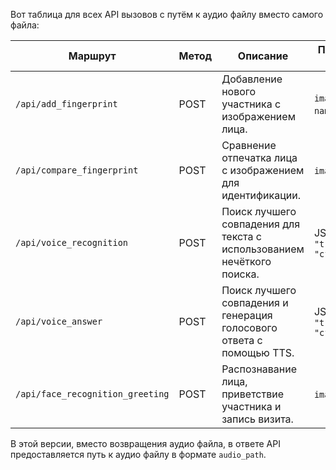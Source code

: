 Вот таблица для всех API вызовов с путём к аудио файлу вместо самого файла:

| **Маршрут**                      | **Метод** | **Описание**                                                           | **Параметры запроса**             | **Ответ**                                                                                                                                          |
|----------------------------------|-----------|------------------------------------------------------------------------|-----------------------------------|----------------------------------------------------------------------------------------------------------------------------------------------------|
| `/api/add_fingerprint`           | POST      | Добавление нового участника с изображением лица.                       | `image` (файл), `name` (строка)   | Успешно: `{"message": "Participant {name} added successfully."}` <br> Ошибка: `{"error": "сообщение об ошибке"}`                                   |
| `/api/compare_fingerprint`       | POST      | Сравнение отпечатка лица с изображением для идентификации.             | `image` (файл)                    | Найден: `{"message": "Participant {name} recognized."}` <br> Не найден: `{"message": "No match found."}`                                           |
| `/api/voice_recognition`         | POST      | Поиск лучшего совпадения для текста с использованием нечёткого поиска. | JSON `{ "transcript": "строка" }` | Найдено совпадение: `{"question": "вопрос", "answer": "ответ", "similarity": "high"}` <br> Не найдено: `{"message": "No similar question found."}` |
| `/api/voice_answer`              | POST      | Поиск лучшего совпадения и генерация голосового ответа с помощью TTS.  | JSON `{ "transcript": "строка" }` | Найдено совпадение: `{"audio_path": "path/to/voice_answer.wav"}` <br> Не найдено: `{"message": "No similar question found."}`                      |
| `/api/face_recognition_greeting` | POST      | Распознавание лица, приветствие участника и запись визита.             | `image` (файл)                    | Успешно: `{"audio_path": "path/to/greeting.wav"}` <br> Не найдено: `{"message": "No matching participant found."}`                                 |

В этой версии, вместо возвращения аудио файла, в ответе API предоставляется путь к аудио файлу в формате `audio_path`.